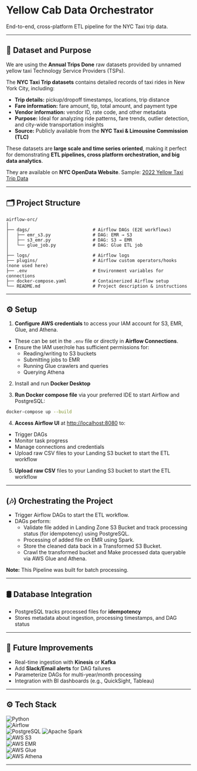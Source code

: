 # Yellow Cab Data Orchestrator

End-to-end, cross-platform ETL pipeline for the NYC Taxi trip data.

---

## 📝 Dataset and Purpose

We are using the **Annual Trips Done** raw datasets provided by unnamed yellow taxi Technology Service Providers (TSPs).

The **NYC Taxi Trip datasets** contains detailed records of taxi rides in New York City, including:  

- **Trip details:** pickup/dropoff timestamps, locations, trip distance  
- **Fare information:** fare amount, tip, total amount, and payment type  
- **Vendor information:** vendor ID, rate code, and other metadata  
- **Purpose:** Ideal for analyzing ride patterns, fare trends, outlier detection, and city-wide transportation insights  
- **Source:** Publicly available from the **NYC Taxi & Limousine Commission (TLC)** 

These datasets are **large scale and time series oriented**, making it perfect for demonstrating **ETL pipelines, cross platform orchestration, and big data analytics**.

They are available on **NYC OpenData Website**. Sample: [2022 Yellow Taxi Trip Data](https://data.cityofnewyork.us/Transportation/2022-Yellow-Taxi-Trip-Data/qp3b-zxtp/about_data)

---

## 🗂️ Project Structure

```
airflow-orc/
│
├── dags/                        # Airflow DAGs (E2E workflows)
│   ├── emr_s3.py                # DAG: EMR → S3
│   ├── s3_emr.py                # DAG: S3 → EMR
│   └── glue_job.py              # DAG: Glue ETL job
│
├── logs/                        # Airflow logs
├── plugins/                     # Airflow custom operators/hooks (none used here)
├── .env                         # Environment variables for connections
├── docker-compose.yaml          # Containerized Airflow setup
└── README.md                    # Project description & instructions

```

---

## ⚙️ Setup

1. **Configure AWS credentials** to access your IAM account for S3, EMR, Glue, and Athena.  
- These can be set in the `.env` file or directly in **Airflow Connections**.  
- Ensure the IAM user/role has sufficient permissions for:
   - Reading/writing to S3 buckets  
   - Submitting jobs to EMR  
   - Running Glue crawlers and queries  
   - Querying Athena

2. Install and run **Docker Desktop**

3. **Run Docker compose file** via your preferred IDE to start Airflow and PostgreSQL:

```bash
docker-compose up --build
```

4. **Access Airflow UI** at [http://localhost:8080](http://localhost:8080) to:

- Trigger DAGs
- Monitor task progress
- Manage connections and credentials
- Upload raw CSV files to your Landing S3 bucket to start the ETL workflow

5. **Upload raw CSV** files to your Landing S3 bucket to start the ETL workflow

---

## (🎶) Orchestrating the Project

- Trigger Airflow DAGs to start the ETL workflow.  
- DAGs perform: 
   - Validate file added in Landing Zone S3 Bucket and track processing status (for idempotency) using PostgreSQL.  
   - Processing of added file on EMR using Spark.
   - Store the cleaned data back in a Transformed S3 Bucket.
   - Crawl the transformed bucket and Make processed data queryable via AWS Glue and Athena.   

**Note:** This Pipeline was built for batch processing.

---

## 🛢️ Database Integration

- PostgreSQL tracks processed files for **idempotency**  
- Stores metadata about ingestion, processing timestamps, and DAG status

---

## 🔮 Future Improvements

- Real-time ingestion with **Kinesis** or **Kafka**  
- Add **Slack/Email alerts** for DAG failures  
- Parameterize DAGs for multi-year/month processing  
- Integration with BI dashboards (e.g., QuickSight, Tableau)

---

## ⚙️ Tech Stack

![Python](https://img.shields.io/badge/Python-3.11-blue?logo=python&logoColor=white)  
![Airflow](https://img.shields.io/badge/Apache%20Airflow-2.9-blue?logo=apache-airflow&logoColor=white)  
![PostgreSQL](https://img.shields.io/badge/PostgreSQL-13-blue?logo=postgresql&logoColor=white) 
![Apache Spark](https://img.shields.io/badge/Apache%20Spark-3.5-orange?logo=apache-spark&logoColor=white)  
![AWS S3](https://img.shields.io/badge/AWS%20S3-green?logo=amazon-aws&logoColor=white)  
![AWS EMR](https://img.shields.io/badge/AWS%20EMR-green?logo=amazon-aws&logoColor=white)  
![AWS Glue](https://img.shields.io/badge/AWS%20Glue-green?logo=amazon-aws&logoColor=white)  
![AWS Athena](https://img.shields.io/badge/Athena-green?logo=amazon-aws&logoColor=white)  

---
